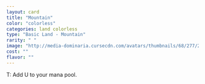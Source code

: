 ```yaml
---
layout: card
title: "Mountain"
color: "colorless"
categories: land colorless
type: "Basic Land - Mountain"
rarity: " "
image: "http://media-dominaria.cursecdn.com/avatars/thumbnails/68/277/200/283/635617521670826056.png"
cost: ""
flavor: ""
---
```


<span class="Tap">T</span>: Add <span class="Red Mana">U</span> to your mana pool.